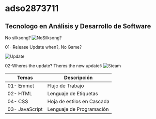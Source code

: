 # adso2873711
## Tecnologo en Análisis y Desarrollo de Software

No silksong?
![NoSilksong?](https://i.redd.it/my-epic-hollow-knight-meme-drawings-v0-fs2n3hgc24pa1.png?width=1300&format=png&auto=webp&s=39feb52bba2cbc7a2c381589c78fc3aa828eb4f8)




01- Release Update when?, No Game?

![Update](https://i.imgflip.com/6ffaji.jpg)


02-Wheres the update? Theres the new update!:
![Steam](https://pbs.twimg.com/media/EXqYpbnU0AE5wbQ.jpg:large)

|Temas | Descripción |
|--|--|
|01- Emmet | Flujo de Trabajo |
|02- HTML| Lenguaje de Etiquetas |
|04- CSS | Hoja de estilos en Cascada |
|03- JavaScript | Lenguaje de Programación |
